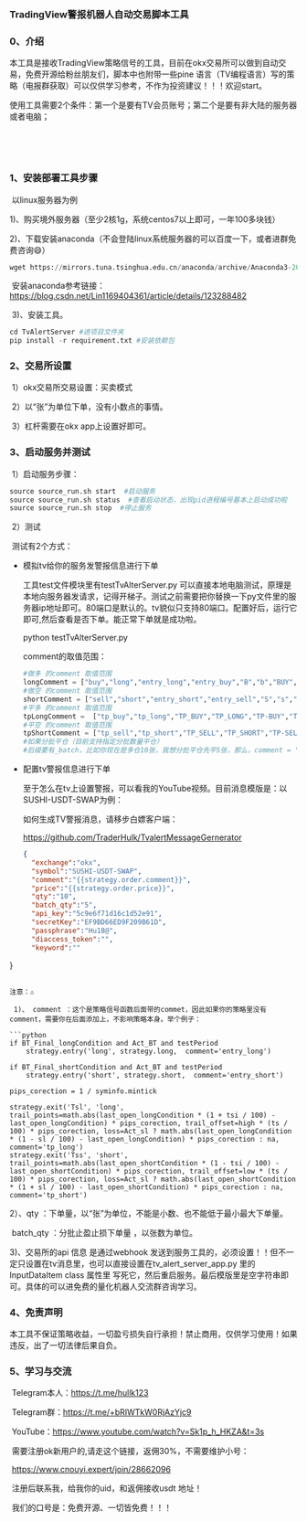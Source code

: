 ### 						TradingView警报机器人自动交易脚本工具

### 0、介绍

​	本工具是接收TradingView策略信号的工具，目前在okx交易所可以做到自动交易，免费开源给粉丝朋友们，脚本中也附带一些pine 语言（TV编程语言）写的策略（电报群获取）可以仅供学习参考，不作为投资建议！！！欢迎start。

​	使用工具需要2个条件：第一个是要有TV会员账号；第二个是要有非大陆的服务器或者电脑；

​	

​	

### 1、安装部署工具步骤

​	以linux服务器为例

​		1)、购买境外服务器（至少2核1g，系统centos7以上即可，一年100多块钱）

​		2)、下载安装anaconda（不会登陆linux系统服务器的可以百度一下，或者进群免费咨询😄）

```python
wget https://mirrors.tuna.tsinghua.edu.cn/anaconda/archive/Anaconda3-2021.05-Linux-x86_64.sh
```

​		安装anaconda参考链接：https://blog.csdn.net/Lin1169404361/article/details/123288482

​		3)、安装工具。

```python
cd TvAlertServer #进项目文件夹
pip install -r requirement.txt #安装依赖包
```

### 2、交易所设置

​	1）okx交易所交易设置：买卖模式

​	2）以“张”为单位下单，没有小数点的事情。

​	3）杠杆需要在okx app上设置好即可。

### 3、启动服务并测试

​	1）启动服务步骤：

```python
source source_run.sh start  #启动服务
source source_run.sh status  #查看启动状态，出现pid进程编号基本上启动成功啦
source source_run.sh stop  #停止服务
```

​	2）测试

​	测试有2个方式：

- 模拟tv给你的服务发警报信息进行下单

  工具test文件模块里有testTvAlterServer.py 可以直接本地电脑测试，原理是本地向服务器发请求，记得开梯子。测试之前需要把你替换一下py文件里的服务器ip地址即可。80端口是默认的。tv貌似只支持80端口。配置好后，运行它即可,然后查看是否下单。能正常下单就是成功啦。

  python testTvAlterServer.py

  comment的取值范围：

  ```python
  #做多 的comment 取值范围
  longComment = ["buy","long","entry_long","entry_buy","B","b","BUY","LONG"]
  #做空 的comment 取值范围
  shortComment = ["sell","short","entry_short","entry_sell","S","s","SELL","SHORT"]
  #平多 的comment 取值范围
  tpLongComment =  ["tp_buy","tp_long","TP_BUY","TP_LONG","TP-BUY","TP-LONG","close_buy","close_long","CLOSE_BUY","exit_buy","exit_long","EXIT_BUY"]
  #平空 的comment 取值范围
  tpShortComment = ["tp_sell","tp_short","TP_SELL","TP_SHORT","TP-SELL","TP-SHORT","close_sell","close_short","CLOSE_SELL","exit_sell","exit_short","EXIT_SELL"]
  #如果分批平仓（目前支持指定分批数量平仓）
  #后缀要有_batch，比如你现在是多仓10张，我想分批平仓先平5张，那么，comment = "tp_long_batch",以此类推。
  
  ```

  

- 配置tv警报信息进行下单

  至于怎么在tv上设置警报，可以看我的YouTube视频。目前消息模版是：以SUSHI-USDT-SWAP为例：

  如何生成TV警报消息，请移步白嫖客户端：

  https://github.com/TraderHulk/TvalertMessageGernerator
  
  ```json
  {
    "exchange":"okx",
    "symbol":"SUSHI-USDT-SWAP",
    "comment":"{{strategy.order.comment}}",
    "price":"{{strategy.order.price}}",
    "qty":"10", 
    "batch_qty":"5", 
    "api_key":"5c9e6f71d16c1d52e91", 
    "secretKey":"EF9BD66ED9F209B61D",
    "passphrase":"Hu18@",
    "diaccess_token":"",
    "keyword":""  
}
  ```

  注意：⚠️

  ​	1)、 comment ：这个是策略信号函数后面带的commet，因此如果你的策略里没有comment，需要你在后面添加上，不影响策略本身。举个例子：
  
  ```python
  if BT_Final_longCondition and Act_BT and testPeriod
      strategy.entry('long', strategy.long,  comment='entry_long')
  
  if BT_Final_shortCondition and Act_BT and testPeriod
      strategy.entry('short', strategy.short,  comment='entry_short')
  
  pips_corection = 1 / syminfo.mintick
  
  strategy.exit('Tsl', 'long', trail_points=math.abs(last_open_longCondition * (1 + tsi / 100) - last_open_longCondition) * pips_corection, trail_offset=high * (ts / 100) * pips_corection, loss=Act_sl ? math.abs(last_open_longCondition * (1 - sl / 100) - last_open_longCondition) * pips_corection : na, comment='tp_long')
strategy.exit('Tss', 'short', trail_points=math.abs(last_open_shortCondition * (1 - tsi / 100) - last_open_shortCondition) * pips_corection, trail_offset=low * (ts / 100) * pips_corection, loss=Act_sl ? math.abs(last_open_shortCondition * (1 + sl / 100) - last_open_shortCondition) * pips_corection : na, comment='tp_short')
  ```

  2）、qty  ：下单量，以“张”为单位，不能是小数、也不能低于最小最大下单量。

  ​	 batch_qty ：分批止盈止损下单量 ，以张数为单位。

  3)、交易所的api 信息 是通过webhook 发送到服务工具的，必须设置！！但不一定只设置在tv消息里，也可以直接设置在tv_alert_server_app.py 里的InputDataItem class  属性里 写死它，然后重启服务。最后模版里是空字符串即可。具体的可以进免费的量化机器人交流群咨询学习。
  
  

### 4、免责声明

​		本工具不保证策略收益，一切盈亏损失自行承担！禁止商用，仅供学习使用！如果违反，出了一切法律后果自负。

### 5、学习与交流

​	Telegram本人：https://t.me/hullk123

​	Telegram群：https://t.me/+bRIWTkW0RjAzYjc9

​	YouTube：https://www.youtube.com/watch?v=Sk1p_h_HKZA&t=3s

​	需要注册ok新用户的,请走这个链接，返佣30%，不需要维护小号：

​	  https://www.cnouyi.expert/join/28662096

​	注册后联系我，给我你的uid，和返佣接收usdt 地址！

​	我们的口号是：免费开源、一切皆免费！！！	



